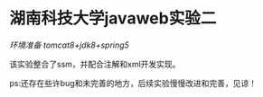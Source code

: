 # 湖南科技大学javaweb实验二
<i>环境准备 tomcat8+jdk8+spring5</i>
<p>该实验整合了ssm，并配合注解和xml开发实现。<p>
<p>ps:还存在些许bug和未完善的地方，后续实验慢慢改进和完善，见谅！<p>
